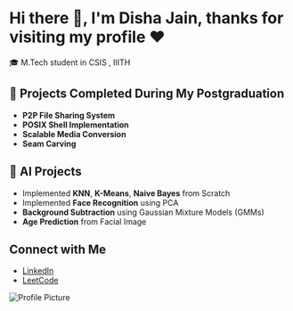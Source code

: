 # Hi there 👋, I'm Disha Jain, thanks for visiting my profile ❤️

🎓 M.Tech student in CSIS , IIITH

## 🌱 Projects Completed During My Postgraduation

- **P2P File Sharing System**
- **POSIX Shell Implementation**
- **Scalable Media Conversion**
- **Seam Carving**

## 🤖 AI Projects

- Implemented **KNN**, **K-Means**, **Naive Bayes** from Scratch
- Implemented **Face Recognition** using PCA
- **Background Subtraction** using Gaussian Mixture Models (GMMs)
- **Age Prediction** from Facial Image

## Connect with Me

- [LinkedIn](https://www.linkedin.com/in/disha-jain05/)
- [LeetCode](https://leetcode.com/u/DishaJain05/)

![Profile Picture](https://github.com/Disha565/profile/blob/main/your-picture.jpg)


